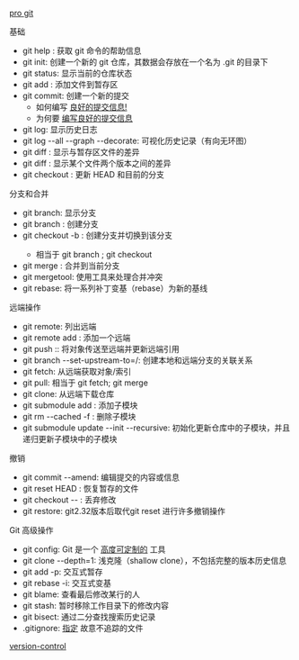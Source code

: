 [pro git](https://git-scm.com/book/zh/v2)


基础
- git help <command>: 获取 git 命令的帮助信息
- git init: 创建一个新的 git 仓库，其数据会存放在一个名为 .git 的目录下
- git status: 显示当前的仓库状态
- git add <filename>: 添加文件到暂存区
- git commit: 创建一个新的提交
  - 如何编写 [良好的提交信息!](https://tbaggery.com/2008/04/19/a-note-about-git-commit-messages.html)
  - 为何要 [编写良好的提交信息](https://cbea.ms/git-commit/)
- git log: 显示历史日志
- git log --all --graph --decorate: 可视化历史记录（有向无环图）
- git diff <filename>: 显示与暂存区文件的差异
- git diff <revision> <filename>: 显示某个文件两个版本之间的差异
- git checkout <revision>: 更新 HEAD 和目前的分支


分支和合并
- git branch: 显示分支
- git branch <name>: 创建分支
- git checkout -b <name>: 创建分支并切换到该分支
  - 相当于 git branch <name>; git checkout <name>
- git merge <revision>: 合并到当前分支
- git mergetool: 使用工具来处理合并冲突
- git rebase: 将一系列补丁变基（rebase）为新的基线



远端操作
- git remote: 列出远端
- git remote add <name> <url>: 添加一个远端
- git push <remote> <local branch>:<remote branch>: 将对象传送至远端并更新远端引用
- git branch --set-upstream-to=<remote>/<remote branch>: 创建本地和远端分支的关联关系
- git fetch: 从远端获取对象/索引
- git pull: 相当于 git fetch; git merge
- git clone: 从远端下载仓库
- git submodule add <url> <path>: 添加子模块
- git rm --cached -f <path>: 删除子模块
- git submodule update --init --recursive: 初始化更新仓库中的子模块，并且递归更新子模块中的子模块

撤销
- git commit --amend: 编辑提交的内容或信息
- git reset HEAD <file>: 恢复暂存的文件
- git checkout -- <file>: 丢弃修改
- git restore: git2.32版本后取代git reset 进行许多撤销操作


Git 高级操作
- git config: Git 是一个 [高度可定制的](https://git-scm.com/docs/git-config) 工具
- git clone --depth=1: 浅克隆（shallow clone），不包括完整的版本历史信息
- git add -p: 交互式暂存
- git rebase -i: 交互式变基
- git blame: 查看最后修改某行的人
- git stash: 暂时移除工作目录下的修改内容
- git bisect: 通过二分查找搜索历史记录
- .gitignore: [指定](https://git-scm.com/docs/gitignore) 故意不追踪的文件

[version-control](https://missing-semester-cn.github.io/2020/version-control/)  
